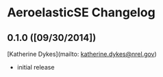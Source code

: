 # AeroelasticSE Changelog

## 0.1.0 ([09/30/2014])

[Katherine Dykes](mailto: katherine.dykes@nrel.gov)

- initial release

